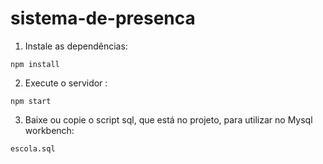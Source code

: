 # sistema-de-presenca
1. Instale as dependências:

```
npm install

```


2. Execute o servidor :

```
npm start
```

3. Baixe ou copie o script sql, que está no projeto, para utilizar no Mysql workbench:

```
escola.sql
```
